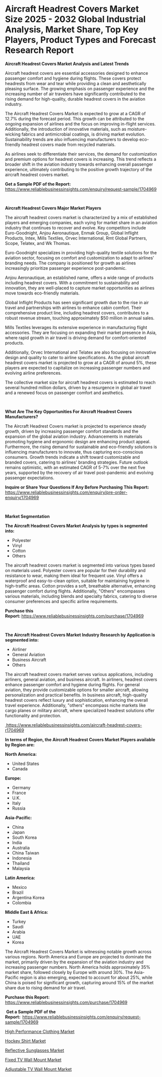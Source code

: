 <p><h1>Aircraft Headrest Covers Market Size 2025 - 2032 Global Industrial Analysis, Market Share, Top Key Players, Product Types and Forecast Research Report</h1></p><p><strong>Aircraft Headrest Covers Market Analysis and Latest Trends</strong></p>
<p><p>Aircraft headrest covers are essential accessories designed to enhance passenger comfort and hygiene during flights. These covers protect headrests from wear and tear while providing a clean and aesthetically pleasing surface. The growing emphasis on passenger experience and the increasing number of air travelers have significantly contributed to the rising demand for high-quality, durable headrest covers in the aviation industry.</p><p>The Aircraft Headrest Covers Market is expected to grow at a CAGR of 12.7% during the forecast period. This growth can be attributed to the ongoing expansion of airlines and the focus on improving in-flight services. Additionally, the introduction of innovative materials, such as moisture-wicking fabrics and antimicrobial coatings, is driving market evolution. Sustainability trends are also influencing manufacturers to develop eco-friendly headrest covers made from recycled materials. </p><p>As airlines seek to differentiate their services, the demand for customization and premium options for headrest covers is increasing. This trend reflects a broader shift in the aviation industry towards enhancing overall passenger experience, ultimately contributing to the positive growth trajectory of the aircraft headrest covers market.</p></p>
<p><strong>Get a Sample PDF of the Report:&nbsp;</strong> <a href="https://www.reliablebusinessinsights.com/enquiry/request-sample/1704969?utm_campaign=1847&utm_medium=2&utm_source=Github&utm_content=ia&utm_term=04042025&utm_id=aircraft-headrest-covers">https://www.reliablebusinessinsights.com/enquiry/request-sample/1704969</a></p>
<p>&nbsp;</p>
<p><strong>Aircraft Headrest Covers Major Market Players</strong></p>
<p><p>The aircraft headrest covers market is characterized by a mix of established players and emerging companies, each vying for market share in an aviation industry that continues to recover and evolve. Key competitors include Euro-Goodnight, Anjou Aeronautique, Enmak Group, Global Inflight Products, Intex, Mills Textiles, Orvec International, Rmt Global Partners, Scope, Telatex, and Wk Thomas.</p><p>Euro-Goodnight specializes in providing high-quality textile solutions for the aviation sector, focusing on comfort and customization to adapt to airlines’ branding needs. The company is positioned for growth as airlines increasingly prioritize passenger experience post-pandemic.</p><p>Anjou Aeronautique, an established name, offers a wide range of products including headrest covers. With a commitment to sustainability and innovation, they are well-placed to capture market opportunities as airlines move towards eco-friendly materials.</p><p>Global Inflight Products has seen significant growth due to the rise in air travel and partnerships with airlines to enhance cabin comfort. Their comprehensive product line, including headrest covers, contributes to a robust revenue stream, touching approximately $50 million in annual sales.</p><p>Mills Textiles leverages its extensive experience in manufacturing flight accessories. They are focusing on expanding their market presence in Asia, where rapid growth in air travel is driving demand for comfort-oriented products.</p><p>Additionally, Orvec International and Telatex are also focusing on innovative design and quality to cater to airline specifications. As the global aircraft headrest covers market is projected to grow at a CAGR of around 5%, these players are expected to capitalize on increasing passenger numbers and evolving airline preferences.</p><p>The collective market size for aircraft headrest covers is estimated to reach several hundred million dollars, driven by a resurgence in global air travel and a renewed focus on passenger comfort and aesthetics.</p></p>
<p>&nbsp;</p>
<p><strong>What Are The Key Opportunities For Aircraft Headrest Covers Manufacturers?</strong></p>
<p><p>The Aircraft Headrest Covers market is projected to experience steady growth, driven by increasing passenger comfort standards and the expansion of the global aviation industry. Advancements in materials promoting hygiene and ergonomic design are enhancing product appeal. Furthermore, the rising demand for sustainable and eco-friendly solutions is influencing manufacturers to innovate, thus capturing eco-conscious consumers. Growth trends indicate a shift toward customizable and branded covers, catering to airlines' branding strategies. Future outlook remains optimistic, with an estimated CAGR of 5-7% over the next five years, supported by the recovery of air travel post-pandemic and evolving passenger expectations.</p></p>
<p><strong>Inquire or Share Your Questions If Any Before Purchasing This Report:</strong> <a href="https://www.reliablebusinessinsights.com/enquiry/pre-order-enquiry/1704969?utm_campaign=1847&utm_medium=2&utm_source=Github&utm_content=ia&utm_term=04042025&utm_id=aircraft-headrest-covers">https://www.reliablebusinessinsights.com/enquiry/pre-order-enquiry/1704969</a></p>
<p>&nbsp;</p>
<p><strong>Market Segmentation</strong></p>
<p><strong>The Aircraft Headrest Covers Market Analysis by types is segmented into:</strong></p>
<p><ul><li>Polyester</li><li>Vinyl</li><li>Cotton</li><li>Others</li></ul></p>
<p><p>The aircraft headrest covers market is segmented into various types based on materials used. Polyester covers are popular for their durability and resistance to wear, making them ideal for frequent use. Vinyl offers a waterproof and easy-to-clean option, suitable for maintaining hygiene in high-traffic areas. Cotton provides a soft, breathable alternative, enhancing passenger comfort during flights. Additionally, "Others" encompasses various materials, including blends and specialty fabrics, catering to diverse consumer preferences and specific airline requirements.</p></p>
<p><strong>Purchase this Report:&nbsp;</strong><a href="https://www.reliablebusinessinsights.com/purchase/1704969?utm_campaign=1847&utm_medium=2&utm_source=Github&utm_content=ia&utm_term=04042025&utm_id=aircraft-headrest-covers">https://www.reliablebusinessinsights.com/purchase/1704969</a></p>
<p>&nbsp;</p>
<p><strong>The Aircraft Headrest Covers Market Industry Research by Application is segmented into:</strong></p>
<p><ul><li>Airliner</li><li>General Aviation</li><li>Business Aircraft</li><li>Others</li></ul></p>
<p><p>The aircraft headrest covers market serves various applications, including airliners, general aviation, and business aircraft. In airliners, headrest covers enhance passenger comfort and hygiene during flights. For general aviation, they provide customizable options for smaller aircraft, allowing personalization and practical benefits. In business aircraft, high-quality headrest covers reflect luxury and sophistication, enhancing the overall travel experience. Additionally, "others" encompass niche markets like cargo planes or military aircraft, where specialized headrest solutions offer functionality and protection.</p></p>
<p><a href="https://www.reliablebusinessinsights.com/aircraft-headrest-covers-r1704969?utm_campaign=1847&utm_medium=2&utm_source=Github&utm_content=ia&utm_term=04042025&utm_id=aircraft-headrest-covers">&nbsp;https://www.reliablebusinessinsights.com/aircraft-headrest-covers-r1704969</a></p>
<p><strong>In terms of Region, the Aircraft Headrest Covers Market Players available by Region are:</strong></p>
<p>
    <p> <strong> North America: </strong>
        <ul>
            <li>United States</li>
            <li>Canada</li>
        </ul>
        </p> 
    <p> <strong> Europe: </strong>
        <ul>
            <li>Germany</li>
            <li>France</li>
            <li>U.K.</li>
            <li>Italy</li>
            <li>Russia</li>
        </ul>
        </p> 
    <p> <strong> Asia-Pacific: </strong>
        <ul>
            <li>China</li>
            <li>Japan</li>
            <li>South Korea</li>
            <li>India</li>
            <li>Australia</li>
            <li>China Taiwan</li>
            <li>Indonesia</li>
            <li>Thailand</li>
            <li>Malaysia</li>
        </ul>
        </p> 
    <p> <strong> Latin America: </strong>
        <ul>
            <li>Mexico</li>
            <li>Brazil</li>
            <li>Argentina Korea</li>
            <li>Colombia</li>
        </ul>
        </p> 
    <p> <strong> Middle East & Africa: </strong>
        <ul>
            <li>Turkey</li>
            <li>Saudi</li>
            <li>Arabia</li>
            <li>UAE</li>
            <li>Korea</li>
        </ul>
    </p>
    </p>
<p><p>The Aircraft Headrest Covers Market is witnessing notable growth across various regions. North America and Europe are projected to dominate the market, primarily driven by the expansion of the aviation industry and increasing passenger numbers. North America holds approximately 35% market share, followed closely by Europe with around 30%. The Asia-Pacific region is also emerging, expected to account for about 25%, while China is poised for significant growth, capturing around 15% of the market share due to rising demand for air travel.</p></p>
<p><strong>Purchase this Report: </strong><a href="https://www.reliablebusinessinsights.com/purchase/1704969?utm_campaign=1847&utm_medium=2&utm_source=Github&utm_content=ia&utm_term=04042025&utm_id=aircraft-headrest-covers">https://www.reliablebusinessinsights.com/purchase/1704969</a></p>
<p>&nbsp;<strong>Get a Sample PDF of the Report:&nbsp;&nbsp;</strong><a href="https://www.reliablebusinessinsights.com/enquiry/request-sample/1704969?utm_campaign=1847&utm_medium=2&utm_source=Github&utm_content=ia&utm_term=04042025&utm_id=aircraft-headrest-covers">https://www.reliablebusinessinsights.com/enquiry/request-sample/1704969</a></p>
<p><strong></strong></p>
<p><p><a href="https://github.com/mynaoanes/Market-Research-Report-List-1/blob/main/high-performance-clothing-market.md?utm_campaign=1847&utm_medium=2&utm_source=Github&utm_content=ia&utm_term=04042025&utm_id=aircraft-headrest-covers">High Performance Clothing Market</a></p><p><a href="https://github.com/coricnzati/Market-Research-Report-List-1/blob/main/hockey-shirt-market.md?utm_campaign=1847&utm_medium=2&utm_source=Github&utm_content=ia&utm_term=04042025&utm_id=aircraft-headrest-covers">Hockey Shirt Market</a></p><p><a href="https://github.com/puhakhommabh/Market-Research-Report-List-1/blob/main/reflective-sunglasses-market.md?utm_campaign=1847&utm_medium=2&utm_source=Github&utm_content=ia&utm_term=04042025&utm_id=aircraft-headrest-covers">Reflective Sunglasses Market</a></p><p><a href="https://github.com/alrogikrosa/Market-Research-Report-List-1/blob/main/fixed-tv-wall-mount-market.md?utm_campaign=1847&utm_medium=2&utm_source=Github&utm_content=ia&utm_term=04042025&utm_id=aircraft-headrest-covers">Fixed TV Wall Mount Market</a></p><p><a href="https://github.com/borknyberg/Market-Research-Report-List-1/blob/main/adjustable-tv-wall-mount-market.md?utm_campaign=1847&utm_medium=2&utm_source=Github&utm_content=ia&utm_term=04042025&utm_id=aircraft-headrest-covers">Adjustable TV Wall Mount Market</a></p></p>